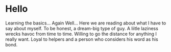# Hello
Learning the basics... Again
Well... Here we are reading about what I have to say about myself. To be honest, a dream-big type of guy. A liitle laziness wrecks havoc from time to time. Willing to go the distance for anything I really want. Loyal to helpers and a person who considers his word as his bond.
